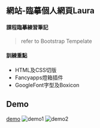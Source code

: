## 網站-臨摹個人網頁Laura

#### 課程臨摹練習筆記
> refer to Bootstrap Tempelate

#### 訓練重點
  - HTML及CSS切版
  - Fancyapps燈箱插件
  - GoogleFont字型及Boxicon

## Demo
[demo](https://1-02-personal-laura.pages.dev/)
![demo1](demo1.gif)
![demo2](demo2.gif)
